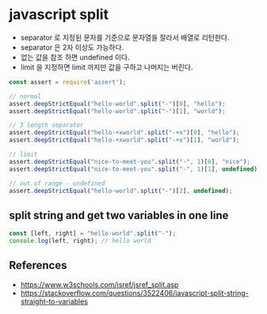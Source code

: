 # javascript split
* separator 로 지정된 문자를 기준으로 문자열을 잘라서 배열로 리턴한다.
* separator 은 2자 이상도 가능하다.
* 없는 값을 참조 하면 undefined 이다.
* limit 을 지정하면 limit 까지만 값을 구하고 나머지는 버린다.

```javascript
const assert = require('assert');

// normal
assert.deepStrictEqual("hello-world".split("-")[0], "hello");
assert.deepStrictEqual("hello-world".split("-")[1], "world");

// 3 length separator
assert.deepStrictEqual("hello-+xworld".split("-+x")[0], "hello");
assert.deepStrictEqual("hello-+xworld".split("-+x")[1], "world");

// limit
assert.deepStrictEqual("nice-to-meet-you".split("-", 1)[0], "nice");
assert.deepStrictEqual("nice-to-meet-you".split("-", 1)[1], undefined);

// out of range - undefined
assert.deepStrictEqual("hello-world".split("-")[2], undefined);
```

## split string and get two variables in one line
```javascript
const [left, right] = "hello-world".split("-");
console.log(left, right); // hello world
```


## References
* https://www.w3schools.com/jsref/jsref_split.asp
* https://stackoverflow.com/questions/3522406/javascript-split-string-straight-to-variables
